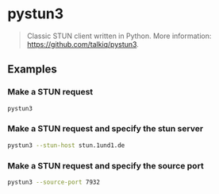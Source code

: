 # pystun3

> Classic STUN client written in Python. More information: <https://github.com/talkiq/pystun3>.

## Examples

### Make a STUN request

```bash
pystun3
```

### Make a STUN request and specify the stun server

```bash
pystun3 --stun-host stun.1und1.de
```

### Make a STUN request and specify the source port

```bash
pystun3 --source-port 7932
```

